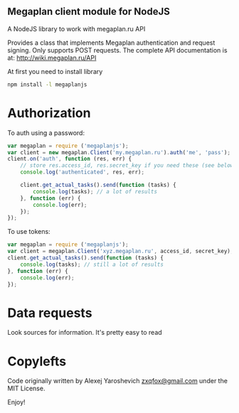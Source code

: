 Megaplan client module for NodeJS
---------------------------------

A NodeJS library to work with megaplan.ru API

Provides a class that implements Megaplan authentication and request signing.
Only supports POST requests. The complete API documentation is at:
http://wiki.megaplan.ru/API

At first you need to install library
```sh
npm install -l megaplanjs
```

Authorization
=============

To auth using a password:
```js
var megaplan = require ('megaplanjs');
var client = new megaplan.Client('my.megaplan.ru').auth('me', 'pass');
client.on('auth', function (res, err) {
    // store res.access_id, res.secret_key if you need these (see below)
    console.log('authenticated', res, err);

    client.get_actual_tasks().send(function (tasks) {
        console.log(tasks); // a lot of results
    }, function (err) {
        console.log(err);
    });
});
```

To use tokens:
```js
var megaplan = require ('megaplanjs');
var client = megaplan.Client('xyz.megaplan.ru', access_id, secret_key);
client.get_actual_tasks().send(function (tasks) {
    console.log(tasks); // still a lot of results
}, function (err) {
    console.log(err);
});
```

Data requests
=============

Look sources for information. It's pretty easy to read


Copylefts
=========

Code originally written by Alexej Yaroshevich <zxqfox@gmail.com> under the MIT License.

Enjoy!
